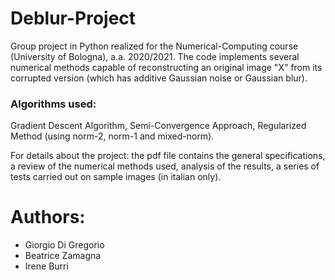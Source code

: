 # Deblur-Project
Group project in Python realized for the Numerical-Computing course (University of Bologna), a.a. 2020/2021. The code implements several numerical methods capable of reconstructing an original image "X" from its corrupted version (which has additive Gaussian noise or Gaussian blur).

### Algorithms used: 
Gradient Descent Algorithm, Semi-Convergence Approach, Regularized Method (using norm-2, norm-1 and mixed-norm).

For details about the project: the pdf file contains the general specifications, a review of the numerical methods used, analysis of the results, a series of tests carried out on sample images (in italian only).

# Authors:
- Giorgio Di Gregorio 
- Beatrice Zamagna
- Irene Burri

